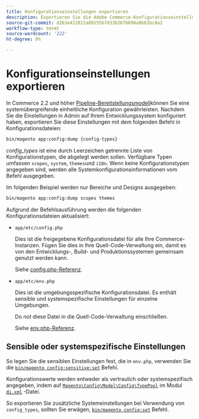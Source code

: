 ```yaml
---
title: Konfigurationseinstellungen exportieren
description: Exportieren Sie die Adobe Commerce-Konfigurationseinstellungen in Konfigurationsdateien, die auch als "config dump"bezeichnet werden.
source-git-commit: d263e412022a89255b7d33b267b696a8bb1bc8a2
workflow-type: tm+mt
source-wordcount: '222'
ht-degree: 0%

---
```



# Konfigurationseinstellungen exportieren

In Commerce 2.2 und höher [Pipeline-Bereitstellungsmodell](../deployment/technical-details.md)können Sie eine systemübergreifende einheitliche Konfiguration gewährleisten. Nachdem Sie die Einstellungen in Admin auf Ihrem Entwicklungssystem konfiguriert haben, exportieren Sie diese Einstellungen mit dem folgenden Befehl in Konfigurationsdateien:

```bash
bin/magento app:config:dump {config-types}
```

_config_types_ ist eine durch Leerzeichen getrennte Liste von Konfigurationstypen, die abgelegt werden sollen. Verfügbare Typen umfassen `scopes`, `system`, `themes`und `i18n`. Wenn keine Konfigurationstypen angegeben sind, werden alle Systemkonfigurationsinformationen vom Befehl ausgegeben.

Im folgenden Beispiel werden nur Bereiche und Designs ausgegeben:

```bash
bin/magento app:config:dump scopes themes
```

Aufgrund der Befehlsausführung werden die folgenden Konfigurationsdateien aktualisiert:

- `app/etc/config.php`

   Dies ist die freigegebene Konfigurationsdatei für alle Ihre Commerce-Instanzen.
Fügen Sie dies in Ihre Quell-Code-Verwaltung ein, damit es von den Entwicklungs-, Build- und Produktionssystemen gemeinsam genutzt werden kann.

   Siehe [config.php-Referenz](../reference/config-reference-configphp.md).

- `app/etc/env.php`

   Dies ist die umgebungsspezifische Konfigurationsdatei.
Es enthält sensible und systemspezifische Einstellungen für einzelne Umgebungen.

   Do _not_ diese Datei in die Quell-Code-Verwaltung einschließen.

   Siehe [env.php-Referenz](../reference/config-reference-envphp.md).

## Sensible oder systemspezifische Einstellungen

So legen Sie die sensiblen Einstellungen fest, die in `env.php`, verwenden Sie die [`bin/magento config:sensitive:set`](set-configuration-values.md#set-values) Befehl.

Konfigurationswerte werden entweder als vertraulich oder systemspezifisch angegeben, indem auf [`Magento\Config\Model\Config\TypePool`](https://github.com/magento/magento2/blob/2.4/app/code/Magento/Config/Model/Config/TypePool.php) im Modul [`di.xml`](https://developer.adobe.com/commerce/php/development/configuration/sensitive-environment-settings/#how-to-specify-values-as-sensitive-or-system-specific) -Datei.

So exportieren Sie zusätzliche Systemeinstellungen bei Verwendung von `config_types`, sollten Sie erwägen, [`bin/magento config:set`](set-configuration-values.md#set-values) Befehl.
